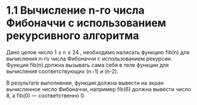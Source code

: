 # 1.1 Вычисление n-го числа Фибоначчи с использованием рекурсивного алгоритма
Дано целое число 1 ≤ n ≤ 24 , необходимо написать функцию fib(n) для вычисления n-го числа Фибоначчи с использованием рекурсии. Функция fib(n) должна вызывать сама себя в теле функции для вычисления соответствующих (n−1) и (n-2).

В результате выполнения, функция должна вывести на экран вычисленное число Фибоначчи, например fib(6) должна вывести число 8, а fib(0) — соответственно 0.
